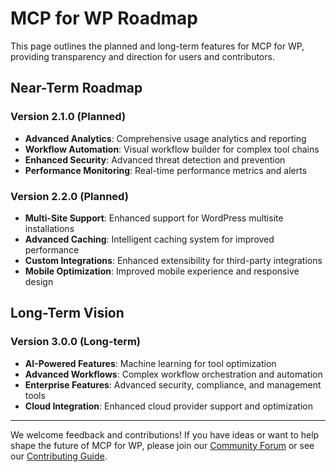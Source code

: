 # MCP for WP Roadmap

This page outlines the planned and long-term features for MCP for WP, providing transparency and direction for users and contributors.

## Near-Term Roadmap

### Version 2.1.0 (Planned)
- **Advanced Analytics**: Comprehensive usage analytics and reporting
- **Workflow Automation**: Visual workflow builder for complex tool chains
- **Enhanced Security**: Advanced threat detection and prevention
- **Performance Monitoring**: Real-time performance metrics and alerts

### Version 2.2.0 (Planned)
- **Multi-Site Support**: Enhanced support for WordPress multisite installations
- **Advanced Caching**: Intelligent caching system for improved performance
- **Custom Integrations**: Enhanced extensibility for third-party integrations
- **Mobile Optimization**: Improved mobile experience and responsive design

## Long-Term Vision

### Version 3.0.0 (Long-term)
- **AI-Powered Features**: Machine learning for tool optimization
- **Advanced Workflows**: Complex workflow orchestration and automation
- **Enterprise Features**: Advanced security, compliance, and management tools
- **Cloud Integration**: Enhanced cloud provider support and optimization

---

We welcome feedback and contributions! If you have ideas or want to help shape the future of MCP for WP, please join our [Community Forum](https://github.com/artificialpoets/wp-mcp/discussions) or see our [Contributing Guide](../community/contributing). 